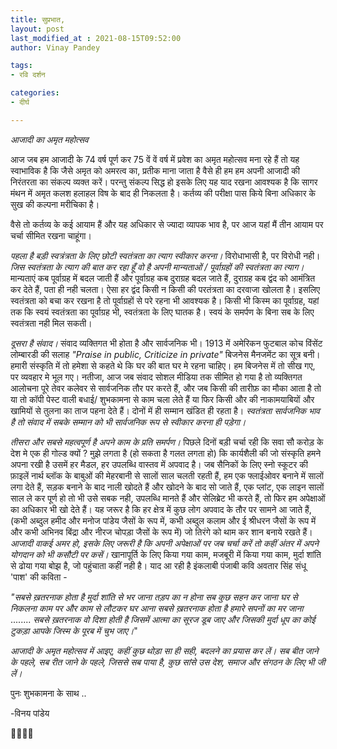 ```yaml
---
title: सुप्रभात,
layout: post
last_modified_at : 2021-08-15T09:52:00
author: Vinay Pandey

tags:
- रवि दर्शन

categories:
- दीर्घ

---
```


*आजादी का अमृत महोत्सव*


आज जब हम आजादी के 74 वर्ष पूर्ण कर 75 वें वें वर्ष में प्रवेश का अमृत महोत्सव मना रहे हैं तो यह स्वाभाविक है कि जैसे अमृत को अमरत्व का,  प्रतीक माना जाता है वैसे ही हम हम अपनी आजादी की निरंतरता का संकल्प व्यक्त करें। परन्तु संकल्प सिद्ध हो इसके लिए यह याद रखना आवश्यक है कि सागर मंथन में अमृत कलश  हलाहल विष के बाद ही निकलता है।  कर्तव्य की परीक्षा पास किये बिना अधिकार के सुख की कल्पना मरीचिका है। 

वैसे तो कर्तव्य के कई आयाम हैं और यह अधिकार से ज्यादा  व्यापक भाव है, पर आज यहां मैं तीन आयाम पर चर्चा सीमित रखना चाहूंगा।

*पहला है बड़ी स्वत्रंत्रता के लिए छोटी स्वतंत्रता का त्याग स्वीकार करना।* विरोधाभासी है, पर विरोधी नही। *जिस स्वतंत्रता के त्याग की बात कर रहा हूँ वो है अपनी  मान्यताओं / पूर्वाग्रहों  की स्वतंत्रता का त्याग।* मान्यताएं  कब पूर्वाग्रह में बदल जाती हैं और पूर्वाग्रह कब दुराग्रह बदल जाते हैं, दुराग्रह कब द्वंद को आमंत्रित कर देते हैं, पता ही नही चलता। ऐसा हर द्वंद किसी न किसी की परतंत्रता का दरवाजा खोलता है। इसलिए स्वतंत्रता को बचा कर रखना है तो पूर्वाग्रहों से परे रहना भी आवश्यक है। किसी भी किस्म का पूर्वाग्रह, यहां तक कि स्वयं स्वतंत्रता का पूर्वाग्रह भी, स्वतंत्रता के लिए घातक है। स्वयं के समर्पण के बिना सब के लिए स्वतंत्रता नही मिल सकती। 

*दूसरा है संवाद।* संवाद व्यक्तिगत भी होता है और सार्वजनिक भी। 1913 में अमेरिकन फुटबाल कोच विंसेंट लोम्बारडी की सलाह _"Praise in public, Criticize in private"_ बिजनेस मैनजमेंट का सूत्र बनी। हमारी संस्कृति में तो हमेशा से कहते थे कि घर की बात घर मे रहना चाहिए। हम बिजनेस में तो सीख गए, पर व्यवहार मे भूल गए। नतीजा, आज जब संवाद सोशल मीडिया तक सीमित हो गया है तो व्यक्तिगत आलोचना पूरे तेवर कलेवर से सार्वजनिक तौर पर करते हैं, और जब किसी की तारीफ़ का मौका आता है तो या तो कॉपी पेस्ट वाली बधाई/ शुभकामना से काम चला लेते हैं या फिर किसी और की नाकामयाबियों और खामियों से तुलना का ताज पहना देते हैं। दोनों में ही सम्मान खंडित ही रहता है। *स्वतंत्रता सार्वजनिक भाव है तो संवाद में सबके सम्मान को भी सार्वजनिक रूप से स्वीकार करना ही पड़ेगा।* 

*तीसरा और सबसे महत्वपूर्ण है अपने काम के प्रति समर्पण।* पिछले दिनों बड़ी चर्चा रही कि सवा सौ करोड़ के देश मे एक ही गोल्ड क्यों ? मुझे लगता है (हो सकता है गलत लगता हो) कि कार्यशैली की जो संस्कृति हमने अपना रखी है उसमें हर मैडल, हर उपलब्धि वास्तव में अपवाद है। जब सैनिकों के लिए स्नो स्कूटर  की फ़ाइलें नार्थ ब्लॉक के बाबुओं की मेहरबानी से सालों साल चलती रहती हैं, हम एक फ्लाईओवर बनाने में सालों लगा देते हैं, सड़क बनाने के बाद नाली खोदते हैं और खोदने के बाद सो जाते हैं, एक प्लांट, एक लाइन सालों साल ले कर पूर्ण हो तो भी उसे सबक नही, उपलब्धि मानते हैं और सेलिब्रेट भी करते हैं, तो फिर हम अपेक्षाओं का अधिकार भी खो देते हैं। यह जरूर है कि हर क्षेत्र में कुछ लोग अपवाद के तौर पर सामने आ जाते हैं, (कभी अब्दुल हमीद और मनोज पांडेय जैसों के रूप में, कभी अब्दुल कलाम और ई श्रीधरन जैसों के रूप में और कभी अभिनव बिंद्रा और नीरज चोपड़ा जैसों के रूप में) जो तिरंगे को थाम कर शान बनाये रखते हैं। *आजादी वाकई अमर हो, इसके लिए जरूरी है कि अपनी अपेक्षाओं पर जब चर्चा करें तो कहीं अंतर में अपने योगदान को भी कसौटी पर कसें।* खानापूर्ति के लिए किया गया काम, मजबूरी में किया गया काम, मुर्दा शांति से ढोया गया बोझ है, जो पहुंचाता कहीं नही है। याद आ रही है इंकलाबी पंजाबी कवि अवतार सिंह संधू 'पाश' की कविता -

_"सबसे ख़तरनाक होता है मुर्दा शांति से भर जाना_
_तड़प का न होना_
_सब कुछ सहन कर जाना_
_घर से निकलना काम पर_
_और काम से लौटकर घर आना_
_*सबसे ख़तरनाक होता है*_
_*हमारे सपनों का मर जाना*_
........
_सबसे ख़तरनाक वो दिशा होती है_
_जिसमें आत्‍मा का सूरज डूब जाए_
_और जिसकी मुर्दा धूप का कोई टुकड़ा_
_आपके जिस्‍म के पूरब में चुभ जाए।_"

*आजादी के अमृत महोत्सव में आइए, कहीं कुछ थोड़ा सा ही सही, बदलने का प्रयास कर लें। सब बीत जाने के पहले, सब रीत जाने के पहले, जिससे सब पाया है, कुछ सांसे उस देश, समाज और संगठन के लिए भी जी लें।*
 
पुनः शुभकामना के साथ ..

-विनय पांडेय

🙏🌷🌷🙏
